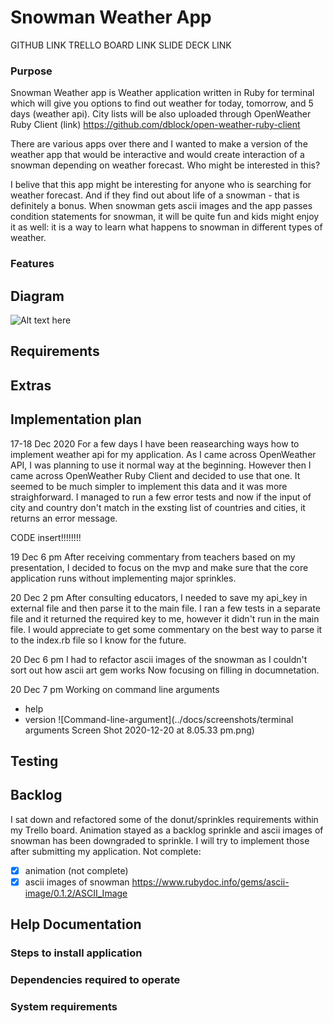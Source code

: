 # Snowman Weather App

GITHUB LINK
TRELLO BOARD LINK
SLIDE DECK LINK

### Purpose
Snowman Weather app is Weather application written in Ruby for terminal which will give you options to find out weather for today, tomorrow, and 5 days (weather api). City lists will be also uploaded through OpenWeather Ruby Client (link)
https://github.com/dblock/open-weather-ruby-client

There are various apps over there and I wanted to make a version of the weather app that would be interactive and would create interaction of a snowman depending on weather forecast. 
Who might be interested in this?

I belive that this app might be interesting for anyone who is searching for weather forecast. And if they find out about life of a snowman - that is definitely a bonus. When snowman gets ascii images and the app passes condition statements for snowman, it will be quite fun and kids might enjoy it as well: it is a way to learn what happens to snowman in different types of weather.

### Features


## Diagram

![Alt text here](images/someimage.png)

## 

## Requirements

## Extras

## Implementation plan

17-18 Dec 2020
For a few days I have been reasearching ways how to implement weather api for my application. As I came across OpenWeather API, I was planning to use it normal way at the beginning. However then I came across OpenWeather Ruby Client and decided to use that one. It seemed to be much simpler to implement this data and it was more straighforward. I managed to run a few error tests and now if the input of city and country don't match in the exsting list of countries and cities, it returns an error message.

CODE insert!!!!!!!!

19 Dec 6 pm
After receiving commentary from teachers based on my presentation, I decided to focus on the mvp and make sure that the core application runs without implementing major sprinkles.

20 Dec 2 pm
After consulting educators, I needed to save my api_key in external file and then parse it to the main file. I ran a few tests in a separate file and it returned the required key to me, however it didn't run in the main file. I would appreciate to get some commentary on the best way to parse it to the index.rb file so I know for the future.

20 Dec 6 pm
I had to refactor ascii images of the snowman as I couldn't sort out how ascii art gem works
Now focusing on filling in documnetation.

20 Dec 7 pm
Working on command line arguments
- help
- version
![Command-line-argument](../docs/screenshots/terminal arguments Screen Shot 2020-12-20 at 8.05.33 pm.png)

## Testing
## Backlog
I sat down and refactored some of the donut/sprinkles requirements within my Trello board. Animation stayed as a backlog sprinkle and ascii images of snowman has been downgraded to sprinkle. I will try to implement those after submitting my application. 
Not complete:
- [x] animation (not complete)
- [x] ascii images of snowman
https://www.rubydoc.info/gems/ascii-image/0.1.2/ASCII_Image 

## Help Documentation


### Steps to install application

### Dependencies required to operate
### System requirements


